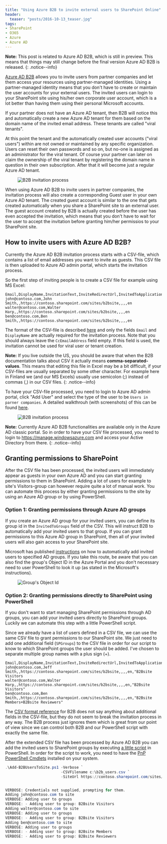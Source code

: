 ```yaml
---
title: "Using Azure B2B to invite external users to SharePoint Online"
header:
  teaser: "posts/2016-10-13_teaser.jpg"
tags:
- SharePoint
- O365
- Azure
- Azure AD
---
```


**Note:** This post is related to Azure AD B2B, which is still in preview. This means that things may still change
before the final version Azure AD B2B is released.
{: .notice--info}

[Azure AD B2B](https://azure.microsoft.com/en-us/documentation/articles/active-directory-b2b-collaboration-overview/)
allows you to invite users from partner companies and let them access your
resources using partner-managed identities. Using a partner-managed identity means
that you don't have to create or maintain the user accounts for your external users.
The invited users can login to your SharePoint site using his/her own corporate user account,
which is a lot better than having them using their personal Microsoft accounts.

If your partner does not have an Azure AD tenant, then B2B will
notice this and automatically create a new Azure AD tenant for them based on the domain
name of the invited email address. These tenants are called "viral tenants".

At this point the tenant and the automatically created
user accounts ("viral users") within are not owned or maintained by any specific organization. Users
can reset their own passwords and so on, but no-one is assigned as an administrator
for the viral tenant. Of course your partner can later on claim the ownership of
the viral tenant by registering the domain name in question in their own subscription.
After that it will become just a regular Azure AD tenant.

<figure class="align-center">
  <img class="align-center" src="/images/posts/2016-10-13_b2bflow.jpg" style="max-width: 500px" alt="B2B invitation process"/>
</figure>

When using Azure AD B2B to invite users in partner companies, the invitation process will
also create a corresponding Guest user in your own Azure AD tenant. The created guest
account is similar to the one that gets created automatically when you share a SharePoint site
to an external user. The guest account created by B2B is actually created before the user
has even accepted the invitation, which means that you don't have to wait for the user to
accept the invitation before granting him/her permissios to your SharePoint site.

## How to invite users with Azure AD B2B?

Currently the Azure AD B2B invitation process starts with a CSV-file, which contains a
list of email addresses you want to invite as guests. This CSV file is then
uploaded to Azure AD admin portal, which starts the invitation process.

So the first step of inviting people is to create a CSV file for example using
MS Excel:

```csv
Email,DisplayName,InvitationText,InviteRedirectUrl,InvitedToApplications,InvitedToGroups,CcEmailAddress,Language
john@contoso.com,John Smith,,https://contoso.sharepoint.com/sites/b2bsite,,,,en
walter@contoso.com,Walter Harp,,https://contoso.sharepoint.com/sites/b2bsite,,,,en
ben@contoso.com,Ben Smith,,https://contoso.sharepoint.com/sites/b2bsite,,,,en
```

The format of the CSV-file is described [here](https://azure.microsoft.com/en-us/documentation/articles/active-directory-b2b-references-csv-file-format/)
and only the fields `Email` and `DisplayName` are actually required for the invitation process.
Note that you should always leave the `CcEmailAddress` field empty.
If this field is used, the invitation cannot be used for viral user or tenant creation.

**Note:**
If you live outside the US, you should be aware that when the B2B documentation talks about CSV it actually means
__comma-separated-values__. This means that editing this file in Excel may be a bit difficult,
if your CSV-files are usually separated by some other character. For example here in Finland we (and our
MS Excels) usually use semicolon (;) instead of commas (,) in our CSV files.
{: .notice--info}

To have your CSV-file processed, you need to login to Azure AD admin portal,
click "Add User" and select the type of the user to be `Users in parner companies`.
A detailed walkthrouh (with screenshots) of this can be found [here](https://azure.microsoft.com/en-us/documentation/articles/active-directory-b2b-detailed-walkthrough/).

<figure class="align-center">
  <img class="align-center" src="/images/posts/2016-10-13_b2b_upload_csv.jpg" style="max-width: 781px" alt="B2B invitation process"/>
</figure>

**Note:** Currently Azure AD B2B functionalities are available only in the Azure AD classic portal.
So in order to have your CSV file processed, you need to login to <a href="https://manage.windowsazure.com">https://manage.windowsazure.com</a>
and access your Active Directory from there.
{: .notice--info}

## Granting permissions to SharePoint

After the CSV file has been processed, the invited users will immediately appear
as guests in your own Azure AD and you can start granting permissions to them in
SharePoint. Adding a lot of users for example to site's Visitors-group can however require
quite a lot of manual work. You can automate this process by either granting
permissions to the site by using an Azure AD group or by using PowerShell.

### Option 1: Granting permissions through Azure AD groups

If you create an Azure AD group for your invited users, you can define its
group id in the `InvitedToGroups` field of the CSV. This will instruct B2B
to automatically add your invited users to that group. If you can grant permissions
to this Azure AD group in SharePoint, then all of your invited users will also
gain access to your SharePoint site.

Microsoft has published [instructions](https://azure.microsoft.com/en-us/documentation/articles/active-directory-b2b-detailed-walkthrough/#adding-carol-to-the-contoso-directory-granting-access-to-apps-and-giving-group-membership)
on how to automatically add invited users to specified AD groups. If you take
this route, be aware that you can also find the group's Object ID in the Azure Portal and
you don't necessary need to user PowerShell to look it up (as stated in the Microsoft's
instructions).

<figure class="align-center">
  <img class="align-center" src="/images/posts/2016-10-13_group_objectid.jpg" style="max-width: 720px" alt="Group's Object Id"/>
</figure>

### Option 2: Granting permissions directly to SharePoint using PowerShell

If you don't want to start managing SharePoint permissions through AD groups, you can
add your invited users directly to SharePoint groups. Luckily we can automate this step
with a little PowerShell script.

Since we already have a list of users defined in a CSV file, we can use the same CSV file
to grant permissions to our SharePoint site. We just need to add one
additional field (`SPGroups`) to the CSV file in order for our script to know to which
SharePoint groups the user should be added. I've chosen to separate multiple group names
with a plus sign (+).

```csv
Email,DisplayName,InvitationText,InviteRedirectUrl,InvitedToApplications,InvitedToGroups,CcEmailAddress,Language,SPGroups
john@contoso.com,Jeff Smith,,https://contoso.sharepoint.com/sites/b2bsite,,,,en,"B2Bsite Visitors
walter@contoso.com,Walter Harp,,https://contoso.sharepoint.com/sites/b2bsite,,,,en,"B2Bsite Visitors"
ben@contoso.com,Ben Smith,,https://contoso.sharepoint.com/sites/b2bsite,,,,en,"B2Bsite Members+B2Bsite Reviewers"
```

The [CSV format reference](https://azure.microsoft.com/en-us/documentation/articles/active-directory-b2b-references-csv-file-format/)
for B2B does not say anything about additional fields in the CSV-file,
but they do not seem to break the invitation process in any way. The B2B process just
ignores them which is great from our point of view since we can control both B2B and our PowerShell script
with exactly the same file.

After the extended CSV file has been processed by Azure AD B2B you can add the invited 
users to SharePoint groups by executing [a little script](https://gist.github.com/artokai/6c79ec4169eb35ba111c80aac0b5ec81)
in PowerShell. In order for the script to work, you need to have the [PnP PowerShell Cmdlets](https://github.com/OfficeDev/PnP-PowerShell) installed on your system.

```powershell
.\Add-B2BUsersToSite.ps1 -Verbose `
                         -CSVFilename c:\b2b_users.csv `
                         -SiteUrl https://contoso.sharepoint.com/sites/b2bsite


VERBOSE: Credentials not supplied, prompting for them.
Adding john@contoso.com to site
VERBOSE: Adding user to groups
VERBOSE: - Adding user to group: B2Bsite Visitors
Adding walter@contoso.com to site
VERBOSE: Adding user to groups
VERBOSE: - Adding user to group: B2Bsite Visitors
Adding ben@contoso.com to site
VERBOSE: Adding user to groups
VERBOSE: - Adding user to group: B2Bsite Members
VERBOSE: - Adding user to group: B2Bsite Reviewers
```
